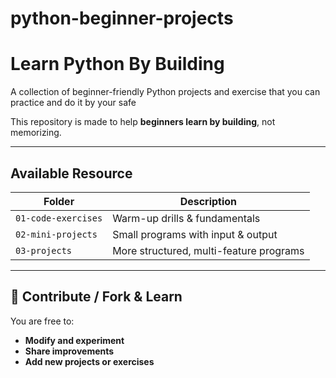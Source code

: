 # python-beginner-projects
# Learn Python By Building 

A collection of beginner-friendly Python projects and exercise that you can practice and do it by your safe

This repository is made to help **beginners learn by building**, not memorizing.

---

## Available Resource

| Folder | Description |
|--------|-------------|
| `01-code-exercises` | Warm-up drills & fundamentals |
| `02-mini-projects` | Small programs with input & output |
| `03-projects` | More structured, multi-feature programs |

---

## 🤝 Contribute / Fork & Learn

You are free to:
- **Modify and experiment**
- **Share improvements**
- **Add new projects or exercises**